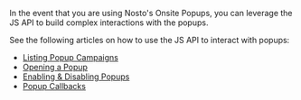 In the event that you are using Nosto's Onsite Popups, you can leverage the JS API to build complex interactions with the popups.

See the following articles on how to use the JS API to interact with popups:

  * [Listing Popup Campaigns](Listing-Popup-Campaigns)
  * [Opening a Popup](Opening-a-Popup)
  * [Enabling & Disabling Popups](Enabling-&-Disabling-Popups)
  * [Popup Callbacks](Popup-Callbacks)